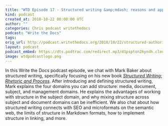 ```yaml
---
title: "WTD Episode 17 - Structured writing &amp;mdash; reasons and approaches"
kind: podcast
created_at: 2018-10-22 00:00:00 UTC
author: ""
categories: Chris podcast writethedocs
podcast: "Write the Docs"
tags: 
orig_url: http://podcast.writethedocs.org/2018/10/22/structured-authoring-mark-baker/
layout: podcast
podcast_embed: https://dts.podtrac.com/redirect.mp3/d1pspton2hyndh.cloudfront.net/wtdpodcast_episode_17_structured_authoring.mp3
image: wtdpodcastlogo.png
---
```

In this Write the Docs podcast episode, we chat with Mark Baker about structured writing, specifically focusing on his new book [_Structured Writing: Rhetoric and Process_](https://www.amazon.com/Structured-Writing-Rhetoric-Mark-Baker/dp/1937434567). After introducing and defining structured writing, Mark explains the four domains you can add structure: media, document, subject, and management domains. He explains the advantages of working with structure in the subject domain, and why mixing structure across subject and document domains can be inefficient. We also chat about how structured writing connects with SEO and microformats on the semantic web, the limits of structure in Markdown formats, how to implement structure in linking, and more.